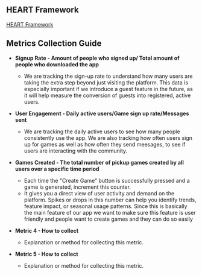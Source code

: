 ## HEART Framework
[HEART Framework](https://docs.google.com/presentation/d/1HxSSdMLwO_NlidKPB6qn9-81E2DZSSURowzAjWj0sJg/edit?usp=sharing)

## Metrics Collection Guide

- **Signup Rate - Amount of people who signed up/ Total amount of people who downloaded the app**
  - We are tracking the sign-up rate to understand how many users are taking the extra step beyond just visiting the platform. This data is especially important if we introduce a guest feature in the future, as it will help measure the conversion of guests into registered, active users.

- **User Engagement - Daily active users/Game sign up rate/Messages sent**
  - We are tracking the daily active users to see how many people consistently use the app. We are also tracking how often users sign up for games as well as how often they send meesages, to see if users are interacting with the community.

- **Games Created - The total number of pickup games created by all users over a specific time period**
  - Each time the "Create Game" button is successfully pressed and a game is generated, increment this counter.
  - It gives you a direct view of user activity and demand on the platform. Spikes or drops in this number can help you identify trends, feature impact, or seasonal usage patterns. Since this is basically the main feature of our app we want to make sure this feature is user friendly and people want to create games and they can do so easily

- **Metric 4 - How to collect**
  - Explanation or method for collecting this metric.

- **Metric 5 - How to collect**
  - Explanation or method for collecting this metric.


